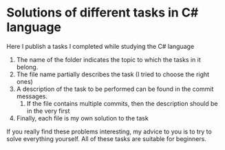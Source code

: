 # Solutions of different tasks in C# language
Here I publish a tasks I completed while studying the C# language

1. The name of the folder indicates the topic to which the tasks in it belong. 
2. The file name partially describes the task (I tried to choose the right ones)
3. A description of the task to be performed can be found in the commit messages. 
   1. If the file contains multiple commits, then the description should be in the very first
4. Finally, each file is my own solution to the task

If you really find these problems interesting, my advice to you is to try to solve everything yourself. All of these tasks are suitable for beginners.